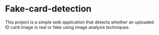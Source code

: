 # Fake-card-detection
This project is a simple web application that detects whether an uploaded ID card image is real or fake using image analysis techniques.
